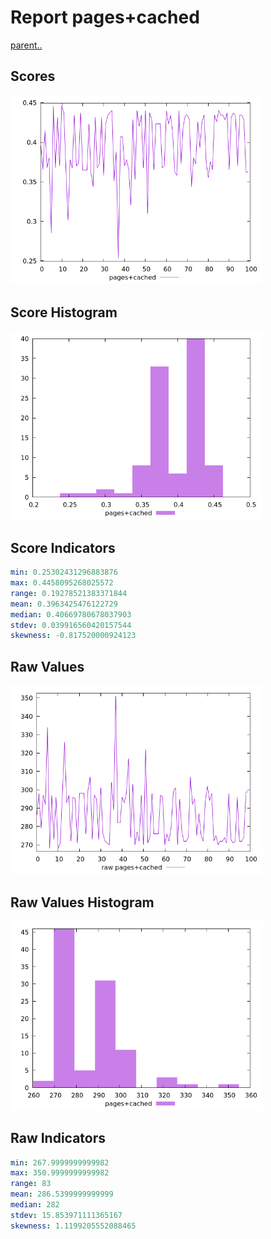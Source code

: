 # Report pages+cached

[parent..](./..)  


## Scores

![score](./score.png)  

## Score Histogram

![hist](./hist.png)  

## Score Indicators

```yaml
min: 0.25302431296883876
max: 0.4458095268025572
range: 0.19278521383371844
mean: 0.3963425476122729
median: 0.40669780678037903
stdev: 0.039916560420157544
skewness: -0.817520000924123

```

## Raw Values

![raw](./raw.png)  

## Raw Values Histogram

![raw hist](./raw_hist.png)  

## Raw Indicators

```yaml
min: 267.9999999999982
max: 350.9999999999982
range: 83
mean: 286.5399999999999
median: 282
stdev: 15.853971111365167
skewness: 1.1199205552088465

```

<style>
  img {
    max-width: 80%;
  }
</style>
      
